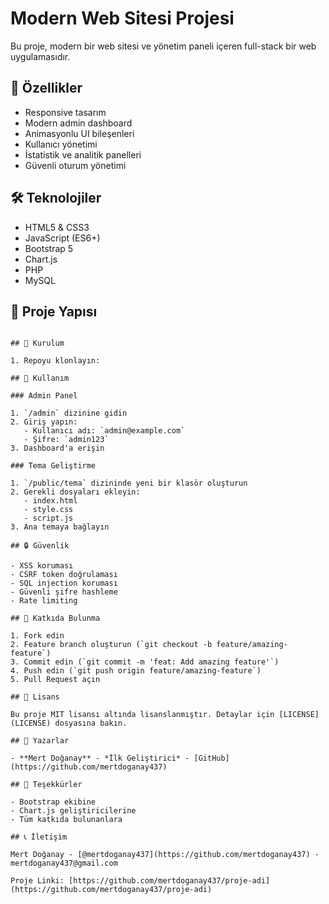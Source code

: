 # Modern Web Sitesi Projesi

Bu proje, modern bir web sitesi ve yönetim paneli içeren full-stack bir web uygulamasıdır.

## 🚀 Özellikler

- Responsive tasarım
- Modern admin dashboard
- Animasyonlu UI bileşenleri
- Kullanıcı yönetimi
- İstatistik ve analitik panelleri
- Güvenli oturum yönetimi

## 🛠️ Teknolojiler

- HTML5 & CSS3
- JavaScript (ES6+)
- Bootstrap 5
- Chart.js
- PHP
- MySQL

## 📁 Proje Yapısı

```

## 📝 Kurulum

1. Repoyu klonlayın:

## 📝 Kullanım

### Admin Panel

1. `/admin` dizinine gidin
2. Giriş yapın:
   - Kullanıcı adı: `admin@example.com`
   - Şifre: `admin123`
3. Dashboard'a erişin

### Tema Geliştirme

1. `/public/tema` dizininde yeni bir klasör oluşturun
2. Gerekli dosyaları ekleyin:
   - index.html
   - style.css
   - script.js
3. Ana temaya bağlayın

## 🔒 Güvenlik

- XSS koruması
- CSRF token doğrulaması
- SQL injection koruması
- Güvenli şifre hashleme
- Rate limiting

## 🤝 Katkıda Bulunma

1. Fork edin
2. Feature branch oluşturun (`git checkout -b feature/amazing-feature`)
3. Commit edin (`git commit -m 'feat: Add amazing feature'`)
4. Push edin (`git push origin feature/amazing-feature`)
5. Pull Request açın

## 📄 Lisans

Bu proje MIT lisansı altında lisanslanmıştır. Detaylar için [LICENSE](LICENSE) dosyasına bakın.

## 👥 Yazarlar

- **Mert Doğanay** - *İlk Geliştirici* - [GitHub](https://github.com/mertdoganay437)

## 🙏 Teşekkürler

- Bootstrap ekibine
- Chart.js geliştiricilerine
- Tüm katkıda bulunanlara

## 📞 İletişim

Mert Doğanay - [@mertdoganay437](https://github.com/mertdoganay437) - mertdoganay437@gmail.com

Proje Linki: [https://github.com/mertdoganay437/proje-adi](https://github.com/mertdoganay437/proje-adi)
